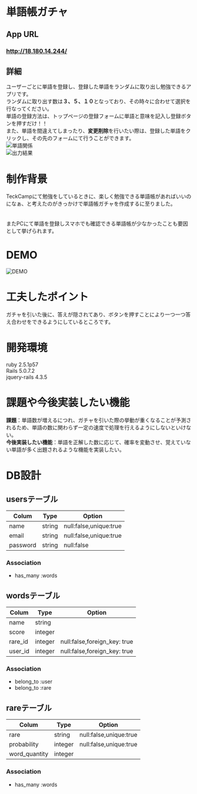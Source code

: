 # 単語帳ガチャ

## App URL

### **http://18.180.14.244/**  

## 詳細

ユーザーごとに単語を登録し、登録した単語をランダムに取り出し勉強できるアプリです。</br>
ランダムに取り出す数は<b>３、５、１０</b>となっており、その時々に合わせて選択を行なってください。</br>
単語の登録方法は、トップページの登録フォームに単語と意味を記入し登録ボタンを押すだけ！！</br>
また、単語を間違えてしまったり、<b>変更削除</b>を行いたい際は、登録した単語をクリックし、その先のフォームにて行うことができます。</br>
![単語関係](https://user-images.githubusercontent.com/60500667/79390407-989fd180-7faa-11ea-87e4-d9338887a9fa.png)</br>
![出力結果](https://user-images.githubusercontent.com/60500667/79391145-f2ed6200-7fab-11ea-9092-0b9dea00973a.png)</br>


# 制作背景

TeckCampにて勉強をしているときに、楽しく勉強できる単語帳があればいいのになぁ、と考えたのがきっかけで単語帳ガチャを作成するに至りました。</br>
</br>
</br>
またPCにて単語を登録しスマホでも確認できる単語帳が少なかったことも要因として挙げられます。</br>

# DEMO
![DEMO](https://user-images.githubusercontent.com/60500667/79393357-24682c80-7fb0-11ea-8523-0b2ca42800c7.gif)</br>

# 工夫したポイント
ガチャを引いた後に、答えが隠されてあり、ボタンを押すことにより一つ一つ答え合わせをできるようにしているところです。

# 開発環境
ruby 2.5.1p57</br>
Rails 5.0.7.2</br>
jquery-rails 4.3.5</br>

# 課題や今後実装したい機能
<b>課題</b>：単語数が増えるにつれ、ガチャを引いた際の挙動が重くなることが予測されるため、単語の数に関わらず一定の速度で処理を行えるようにしないといけない。</br>
<b>今後実装したい機能</b>：単語を正解した数に応じて、確率を変動させ、覚えていない単語が多く出題されるような機能を実装したい。


# DB設計

## usersテーブル

|Colum|Type|Option|
|-----|----|------|
|name|string|null:false,unique:true|
|email|string|null:false,unique:true|
|password|string|null:false|

### Association
- has_many :words


## wordsテーブル
|Colum|Type|Option|
|-----|----|------|
|name|string||
|score|integer||
|rare_id|integer|null:false,foreign_key: true|
|user_id|integer|null:false,foreign_key: true|

### Association
- belong_to :user
- belong_to :rare


## rareテーブル
|Colum|Type|Option|
|-----|----|------|
|rare|string|null:false,unique:true|
|probability|integer|null:false,unique:true|
|word_quantity|integer||

### Association
- has_many :words